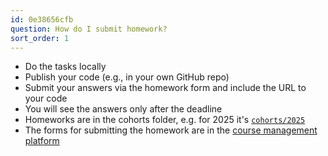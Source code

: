 ```yaml
---
id: 0e38656cfb
question: How do I submit homework?
sort_order: 1
---
```


- Do the tasks locally
- Publish your code (e.g., in your own GitHub repo)
- Submit your answers via the homework form and include the URL to your code
- You will see the answers only after the deadline
- Homeworks are in the cohorts folder, e.g. for 2025 it's [`cohorts/2025`](https://github.com/DataTalksClub/machine-learning-zoomcamp/tree/master/cohorts/2025)
- The forms for submitting the homework are in the [course management platform](https://courses.datatalks.club/)